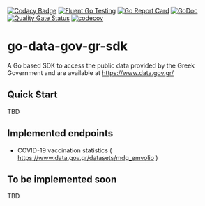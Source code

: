 [![Codacy Badge](https://api.codacy.com/project/badge/Grade/70aaf3cfcd9d46f08ba1de5eb4156577)](https://app.codacy.com/manual/ppapapetrou76/go-data-gov-gr-sdk?utm_source=github.com&utm_medium=referral&utm_content=ppapapetrou76/go-testing&utm_campaign=Badge_Grade_Dashboard)
[![Fluent Go Testing](https://circleci.com/gh/circleci/circleci-docs.svg?style=shield)](https://app.circleci.com/pipelines/github/ppapapetrou76/go-data-gov-gr-sdk?branch=master)
[![Go Report Card](https://goreportcard.com/badge/github.com/ppapapetrou76/go-data-gov-gr-sdk)](https://goreportcard.com/report/github.com/ppapapetrou76/go-data-gov-gr-sdk)
[![GoDoc](https://godoc.org/github.com/ppapapetrou76/go-data-gov-gr-sdk?status.svg)](https://pkg.go.dev/github.com/ppapapetrou76/go-data-gov-gr-sdk)
[![Quality Gate Status](https://sonarcloud.io/api/project_badges/measure?project=ppapapetrou76_go-data-gov-gr-sdk&metric=alert_status)](https://sonarcloud.io/dashboard?id=ppapapetrou76_go-data-gov-gr-sdk)
[![codecov](https://codecov.io/gh/ppapapetrou76/go-data-gov-gr-sdk/branch/master/graph/badge.svg)](https://codecov.io/gh/ppapapetrou76/go-data-gov-gr-sdk)

# go-data-gov-gr-sdk
A Go based SDK to access the public data provided by the Greek Government and are available at https://www.data.gov.gr/

## Quick Start
TBD
## Implemented endpoints
  * COVID-19 vaccination statistics ( https://www.data.gov.gr/datasets/mdg_emvolio ) 

## To be implemented soon
  TBD
